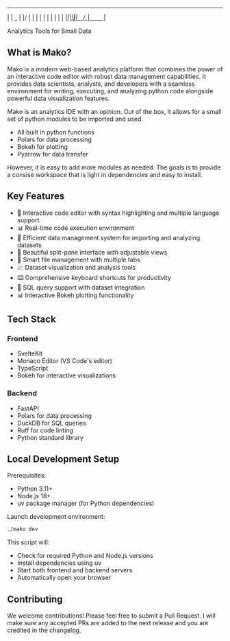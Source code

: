  _____ _____ __  __ _____
|     |  _  |  |/  |     |
| | | |     |    |    |  |
|_|_|_|__|__|__/\__|_____|

Analytics Tools for Small Data

## What is Mako?

Mako is a modern web-based analytics platform that combines the power of an interactive code editor with robust data management capabilities. It provides data scientists, analysts, and developers with a seamless environment for writing, executing, and analyzing python code alongside powerful data visualization features. 

Mako is an analytics IDE with an opinion. Out of the box, it allows for a small set of python modules to be imported and used. 
- All built in python functions
- Polars for data processing
- Bokeh for plotting
- Pyarrow for data transfer

However, it is easy to add more modules as needed. The goals is to provide a consise workspace that is light in dependencies and easy to install.

## Key Features

- 🚀 Interactive code editor with syntax highlighting and multiple language support
- 📊 Real-time code execution environment
- 💾 Efficient data management system for importing and analyzing datasets
- 🎨 Beautiful split-pane interface with adjustable views
- 📁 Smart file management with multiple tabs
- 📈 Dataset visualization and analysis tools
- ⌨️ Comprehensive keyboard shortcuts for productivity
- 📝 SQL query support with dataset integration
- 📊 Interactive Bokeh plotting functionality

## Tech Stack

### Frontend
- SvelteKit
- Monaco Editor (VS Code's editor)
- TypeScript
- Bokeh for interactive visualizations

### Backend
- FastAPI
- Polars for data processing
- DuckDB for SQL queries
- Ruff for code linting
- Python standard library

## Local Development Setup

Prerequisites:
- Python 3.11+
- Node.js 18+
- uv package manager (for Python dependencies)

Launch development environment:
```bash
./mako dev
```

This script will:
- Check for required Python and Node.js versions
- Install dependencies using uv
- Start both frontend and backend servers
- Automatically open your browser

## Contributing

We welcome contributions! Please feel free to submit a Pull Request. I will make sure any accepted PRs are added to the next release and you are credited in the changelog.
